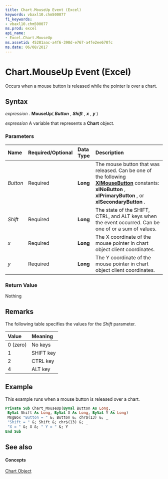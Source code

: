 ```yaml
---
title: Chart.MouseUp Event (Excel)
keywords: vbaxl10.chm500077
f1_keywords:
- vbaxl10.chm500077
ms.prod: excel
api_name:
- Excel.Chart.MouseUp
ms.assetid: 45281aac-a4f6-390d-e767-a4fe2ee670fc
ms.date: 06/08/2017
---
```



# Chart.MouseUp Event (Excel)

Occurs when a mouse button is released while the pointer is over a chart.


## Syntax

 _expression_ . **MouseUp**( **_Button_** , **_Shift_** , **_x_** , **_y_** )

 _expression_ A variable that represents a **Chart** object.


### Parameters



|**Name**|**Required/Optional**|**Data Type**|**Description**|
|:-----|:-----|:-----|:-----|
| _Button_|Required| **Long**|The mouse button that was released. Can be one of the following  **[XlMouseButton](Excel.XlMouseButton.md)** constants: **xlNoButton** , **xlPrimaryButton** , or **xlSecondaryButton** .|
| _Shift_|Required| **Long**|The state of the SHIFT, CTRL, and ALT keys when the event occurred. Can be one of or a sum of values.|
| _x_|Required| **Long**|The X coordinate of the mouse pointer in chart object client coordinates.|
| _y_|Required| **Long**|The Y coordinate of the mouse pointer in chart object client coordinates.|

### Return Value

Nothing


## Remarks

The following table specifies the values for the  _Shift_ parameter.



|**Value**|**Meaning**|
|:-----|:-----|
|0 (zero)|No keys|
|1|SHIFT key|
|2|CTRL key|
|4|ALT key|

## Example

This example runs when a mouse button is released over a chart.


```vb
Private Sub Chart_MouseUp(ByVal Button As Long, _ 
 ByVal Shift As Long, ByVal X As Long, ByVal Y As Long) 
 MsgBox "Button = " &; Button &; chr$(13) &; _ 
 "Shift = " &; Shift &; chr$(13) &; _ 
 "X = " &; X &; " Y = " &; Y 
End Sub
```


## See also


#### Concepts


[Chart Object](Excel.Chart(object).md)


